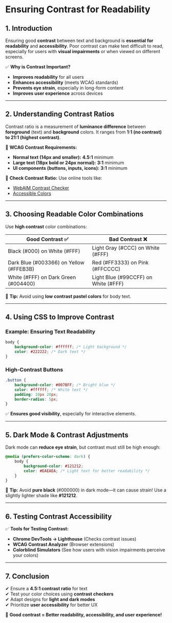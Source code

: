 # **Ensuring Contrast for Readability**  

## **1. Introduction**  
Ensuring good **contrast** between text and background is **essential for readability** and **accessibility**. Poor contrast can make text difficult to read, especially for users with **visual impairments** or when viewed on different screens.  

✅ **Why is Contrast Important?**  
- **Improves readability** for all users  
- **Enhances accessibility** (meets WCAG standards)  
- **Prevents eye strain**, especially in long-form content  
- **Improves user experience** across devices  

---

## **2. Understanding Contrast Ratios**  
Contrast ratio is a measurement of **luminance difference** between **foreground** (text) and **background** colors. It ranges from **1:1 (no contrast) to 21:1 (highest contrast)**.  

📌 **WCAG Contrast Requirements:**  
- **Normal text (14px and smaller):** **4.5:1** minimum  
- **Large text (18px bold or 24px normal):** **3:1** minimum  
- **UI components (buttons, inputs, icons):** **3:1** minimum  

🔗 **Check Contrast Ratio:** Use online tools like:  
- [WebAIM Contrast Checker](https://webaim.org/resources/contrastchecker/)  
- [Accessible Colors](https://accessible-colors.com/)  

---

## **3. Choosing Readable Color Combinations**  
Use **high contrast** color combinations:  

| Good Contrast ✅ | Bad Contrast ❌ |
|-----------------|----------------|
| Black (#000) on White (#FFF) | Light Gray (#CCC) on White (#FFF) |
| Dark Blue (#003366) on Yellow (#FFEB3B) | Red (#FF3333) on Pink (#FFCCCC) |
| White (#FFF) on Dark Green (#004400) | Light Blue (#99CCFF) on White (#FFF) |

📌 **Tip:** Avoid using **low contrast pastel colors** for body text.  

---

## **4. Using CSS to Improve Contrast**  
### **Example: Ensuring Text Readability**  
```css
body {
    background-color: #ffffff; /* Light background */
    color: #222222; /* Dark text */
}
```
### **High-Contrast Buttons**  
```css
.button {
    background-color: #007BFF; /* Bright blue */
    color: #ffffff; /* White text */
    padding: 10px 20px;
    border-radius: 5px;
}
```
✅ **Ensures good visibility**, especially for interactive elements.  

---

## **5. Dark Mode & Contrast Adjustments**  
Dark mode can **reduce eye strain**, but contrast must still be high enough:  
```css
@media (prefers-color-scheme: dark) {
    body {
        background-color: #121212;
        color: #EAEAEA; /* Light text for better readability */
    }
}
```
📌 **Tip:** Avoid **pure black** (#000000) in dark mode—it can cause strain! Use a slightly lighter shade like **#121212**.  

---

## **6. Testing Contrast Accessibility**  
✅ **Tools for Testing Contrast:**  
- **Chrome DevTools → Lighthouse** (Checks contrast issues)  
- **WCAG Contrast Analyzer** (Browser extensions)  
- **Colorblind Simulators** (See how users with vision impairments perceive your colors)  

---

## **7. Conclusion**  
✔ Ensure a **4.5:1 contrast ratio** for text  
✔ Test your color choices using **contrast checkers**  
✔ Adapt designs for **light and dark modes**  
✔ Prioritize **user accessibility** for better UX  

🚀 **Good contrast = Better readability, accessibility, and user experience!**